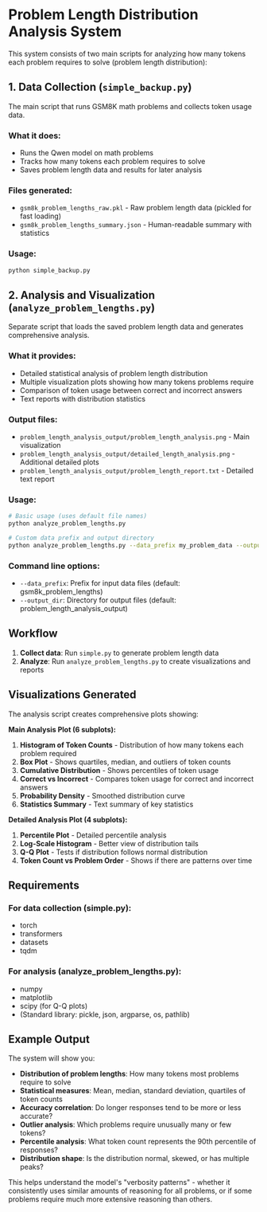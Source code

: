 # Problem Length Distribution Analysis System

This system consists of two main scripts for analyzing how many tokens each problem requires to solve (problem length distribution):

## 1. Data Collection (`simple_backup.py`)
The main script that runs GSM8K math problems and collects token usage data.

### What it does:
- Runs the Qwen model on math problems
- Tracks how many tokens each problem requires to solve
- Saves problem length data and results for later analysis

### Files generated:
- `gsm8k_problem_lengths_raw.pkl` - Raw problem length data (pickled for fast loading)
- `gsm8k_problem_lengths_summary.json` - Human-readable summary with statistics

### Usage:
```bash
python simple_backup.py
```

## 2. Analysis and Visualization (`analyze_problem_lengths.py`)
Separate script that loads the saved problem length data and generates comprehensive analysis.

### What it provides:
- Detailed statistical analysis of problem length distribution
- Multiple visualization plots showing how many tokens problems require
- Comparison of token usage between correct and incorrect answers
- Text reports with distribution statistics

### Output files:
- `problem_length_analysis_output/problem_length_analysis.png` - Main visualization
- `problem_length_analysis_output/detailed_length_analysis.png` - Additional detailed plots
- `problem_length_analysis_output/problem_length_report.txt` - Detailed text report

### Usage:
```bash
# Basic usage (uses default file names)
python analyze_problem_lengths.py

# Custom data prefix and output directory
python analyze_problem_lengths.py --data_prefix my_problem_data --output_dir my_analysis_output
```

### Command line options:
- `--data_prefix`: Prefix for input data files (default: gsm8k_problem_lengths)
- `--output_dir`: Directory for output files (default: problem_length_analysis_output)

## Workflow

1. **Collect data**: Run `simple.py` to generate problem length data
2. **Analyze**: Run `analyze_problem_lengths.py` to create visualizations and reports

## Visualizations Generated

The analysis script creates comprehensive plots showing:

**Main Analysis Plot (6 subplots):**
1. **Histogram of Token Counts** - Distribution of how many tokens each problem required
2. **Box Plot** - Shows quartiles, median, and outliers of token counts
3. **Cumulative Distribution** - Shows percentiles of token usage
4. **Correct vs Incorrect** - Compares token usage for correct and incorrect answers
5. **Probability Density** - Smoothed distribution curve
6. **Statistics Summary** - Text summary of key statistics

**Detailed Analysis Plot (4 subplots):**
1. **Percentile Plot** - Detailed percentile analysis
2. **Log-Scale Histogram** - Better view of distribution tails
3. **Q-Q Plot** - Tests if distribution follows normal distribution
4. **Token Count vs Problem Order** - Shows if there are patterns over time

## Requirements

### For data collection (simple.py):
- torch
- transformers
- datasets
- tqdm

### For analysis (analyze_problem_lengths.py):
- numpy
- matplotlib
- scipy (for Q-Q plots)
- (Standard library: pickle, json, argparse, os, pathlib)

## Example Output

The system will show you:
- **Distribution of problem lengths**: How many tokens most problems require to solve
- **Statistical measures**: Mean, median, standard deviation, quartiles of token counts
- **Accuracy correlation**: Do longer responses tend to be more or less accurate?
- **Outlier analysis**: Which problems require unusually many or few tokens?
- **Percentile analysis**: What token count represents the 90th percentile of responses?
- **Distribution shape**: Is the distribution normal, skewed, or has multiple peaks?

This helps understand the model's "verbosity patterns" - whether it consistently uses similar amounts of reasoning for all problems, or if some problems require much more extensive reasoning than others. 